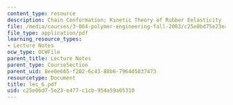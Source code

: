 ```yaml
---
content_type: resource
description: Chain Conformation; Kinetic Theory of Rubber Eelasticity
file: /media/courses/3-064-polymer-engineering-fall-2003/c25e0bd75e23e477c1cb954a59a05310_lec_6.pdf
file_type: application/pdf
learning_resource_types:
- Lecture Notes
ocw_type: OCWFile
parent_title: Lecture Notes
parent_type: CourseSection
parent_uid: 8ee0e665-f202-6c43-88b6-7964d5837473
resourcetype: Document
title: lec_6.pdf
uid: c25e0bd7-5e23-e477-c1cb-954a59a05310
---
```

